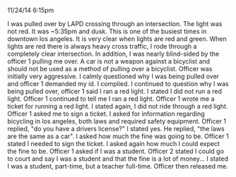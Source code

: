 11/24/14
6:15pm

I was pulled over by LAPD crossing through an intersection. The light was not red. It was ~5:35pm and dusk. This is one of the busiest times in downtown los angeles. It is very clear when lights are red and green. When lights are red there is always heavy cross traffic, I rode through a completely clear intersection. In addition, I was nearly blind-sided by the officer 1 pulling me over. A car is not a weapon against a bicyclist and should not be used as a method of pulling over a bicyclist. Officer was initially very aggressive. I calmly questioned why I was being pulled over and officer 1 demanded my id. I complied. I continued to question why I was being pulled over, officer 1 said I ran a red light. I stated I did not run a red light. Officer 1 continued to tell me I ran a red light. Officer 1 wrote me a ticket for running a red light. I stated again, I did not ride through a red light. Officer 1 asked me to sign a ticket. I asked for information regarding bicycling in los angeles, both laws and required safety equipment. Officer 1 replied, "do you have a drivers license?" I stated yes. He replied, "the laws are the same as a car". I asked how much the fine was going to be. Officer 1 stated I needed to sign the ticket. I asked again how much I could expect the fine to be. Officer 1 asked if I was a student. Officer 2 stated I could go to court and say I was a student and that the fine is a lot of money... I stated I was a student, part-time, but a teacher full-time. Officer then released me.